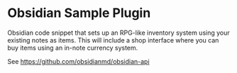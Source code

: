 # Obsidian Sample Plugin
Obsidian code snippet that sets up an RPG-like inventory system using your existing notes as items. This will include a shop interface where you can buy items using an in-note currency system.

See https://github.com/obsidianmd/obsidian-api

